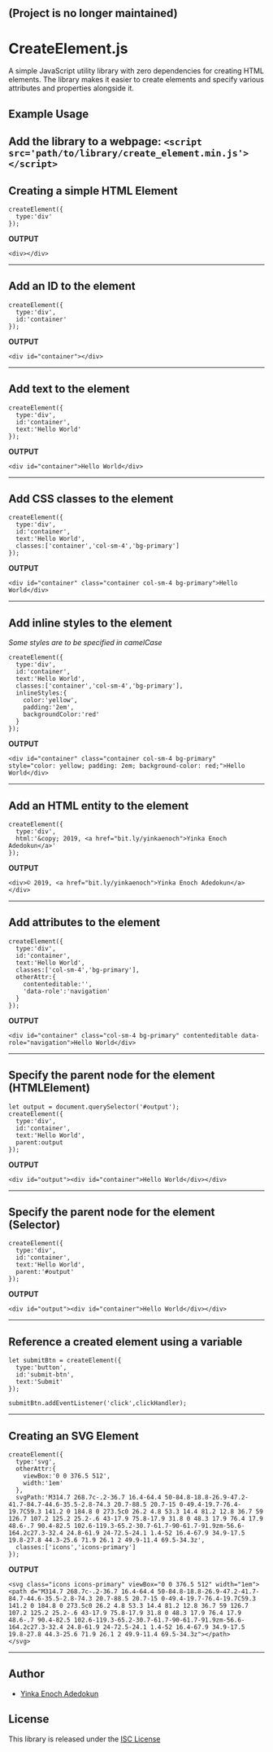 ## (Project is no longer maintained)
# CreateElement.js
A simple JavaScript utility library with zero dependencies for creating HTML elements. The library makes it easier to create elements and specify various attributes and properties alongside it.

## Example Usage 
Add the library to a webpage:  `<script src='path/to/library/create_element.min.js'></script>`
--------------------------------------
## Creating a simple HTML Element
```
createElement({
  type:'div'
});
```

**OUTPUT**
```
<div></div>
```
--------------------------------------
## Add an ID to the element
```
createElement({
  type:'div',
  id:'container'
});
```

**OUTPUT**
```
<div id="container"></div>
```
--------------------------------------
## Add text to the element
```
createElement({
  type:'div',
  id:'container',
  text:'Hello World'
});
```

**OUTPUT**
```
<div id="container">Hello World</div>
```
--------------------------------------
## Add CSS classes to the element
```
createElement({
  type:'div',
  id:'container',
  text:'Hello World',
  classes:['container','col-sm-4','bg-primary']
});
```

**OUTPUT**
```
<div id="container" class="container col-sm-4 bg-primary">Hello World</div>
```
--------------------------------------
## Add inline styles to the element
_Some styles are to be specified in camelCase_
```
createElement({
  type:'div',
  id:'container',
  text:'Hello World',
  classes:['container','col-sm-4','bg-primary'],
  inlineStyles:{
    color:'yellow',
    padding:'2em',
    backgroundColor:'red'
  }
});
```

**OUTPUT**
```
<div id="container" class="container col-sm-4 bg-primary" style="color: yellow; padding: 2em; background-color: red;">Hello World</div>
```
--------------------------------------
## Add an HTML entity to the element
```
createElement({
  type:'div',
  html:'&copy; 2019, <a href="bit.ly/yinkaenoch">Yinka Enoch Adedokun</a>'
});
```

**OUTPUT**
```
<div>© 2019, <a href="bit.ly/yinkaenoch">Yinka Enoch Adedokun</a></div>
```
--------------------------------------
## Add attributes to the element
```
createElement({
  type:'div',
  id:'container',
  text:'Hello World',
  classes:['col-sm-4','bg-primary'],
  otherAttr:{
    contenteditable:'',
    'data-role':'navigation'
  }
});
```

**OUTPUT**
```
<div id="container" class="col-sm-4 bg-primary" contenteditable data-role="navigation">Hello World</div>
```
--------------------------------------
## Specify the parent node for the element (HTMLElement)
```
let output = document.querySelector('#output');
createElement({
  type:'div',
  id:'container',
  text:'Hello World',
  parent:output
});
```

**OUTPUT**
```
<div id="output"><div id="container">Hello World</div></div>
```
--------------------------------------
## Specify the parent node for the element (Selector)
```
createElement({
  type:'div',
  id:'container',
  text:'Hello World',
  parent:'#output'
});
```

**OUTPUT**
```
<div id="output"><div id="container">Hello World</div></div>
```
--------------------------------------
## Reference a created element using a variable
```
let submitBtn = createElement({
  type:'button',
  id:'submit-btn',
  text:'Submit'
});

submitBtn.addEventListener('click',clickHandler);
```
--------------------------------------
## Creating an SVG Element
```
createElement({
  type:'svg',
  otherAttr:{
    viewBox:'0 0 376.5 512',
    width:'1em'
  },
  svgPath:'M314.7 268.7c-.2-36.7 16.4-64.4 50-84.8-18.8-26.9-47.2-41.7-84.7-44.6-35.5-2.8-74.3 20.7-88.5 20.7-15 0-49.4-19.7-76.4-19.7C59.3 141.2 0 184.8 0 273.5c0 26.2 4.8 53.3 14.4 81.2 12.8 36.7 59 126.7 107.2 125.2 25.2-.6 43-17.9 75.8-17.9 31.8 0 48.3 17.9 76.4 17.9 48.6-.7 90.4-82.5 102.6-119.3-65.2-30.7-61.7-90-61.7-91.9zm-56.6-164.2c27.3-32.4 24.8-61.9 24-72.5-24.1 1.4-52 16.4-67.9 34.9-17.5 19.8-27.8 44.3-25.6 71.9 26.1 2 49.9-11.4 69.5-34.3z',
  classes:['icons','icons-primary']
});
```
**OUTPUT**
```
<svg class="icons icons-primary" viewBox="0 0 376.5 512" width="1em"><path d="M314.7 268.7c-.2-36.7 16.4-64.4 50-84.8-18.8-26.9-47.2-41.7-84.7-44.6-35.5-2.8-74.3 20.7-88.5 20.7-15 0-49.4-19.7-76.4-19.7C59.3 141.2 0 184.8 0 273.5c0 26.2 4.8 53.3 14.4 81.2 12.8 36.7 59 126.7 107.2 125.2 25.2-.6 43-17.9 75.8-17.9 31.8 0 48.3 17.9 76.4 17.9 48.6-.7 90.4-82.5 102.6-119.3-65.2-30.7-61.7-90-61.7-91.9zm-56.6-164.2c27.3-32.4 24.8-61.9 24-72.5-24.1 1.4-52 16.4-67.9 34.9-17.5 19.8-27.8 44.3-25.6 71.9 26.1 2 49.9-11.4 69.5-34.3z"></path>
</svg>
```
--------------------------------------
## Author
  * [Yinka Enoch Adedokun](https://yinkaenoch.github.io)

## License
This library is released under the [ISC License](https://www.isc.org/downloads/software-support-policy/isc-license)
